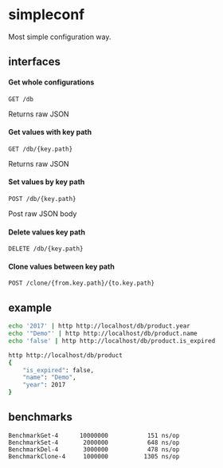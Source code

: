 # simpleconf

Most simple configuration way.

## interfaces

#### Get whole configurations

`GET /db`

Returns raw JSON

#### Get values with key path

`GET /db/{key.path}`

Returns raw JSON

#### Set values by key path

`POST /db/{key.path}`

Post raw JSON body

#### Delete values key path

`DELETE /db/{key.path}`

#### Clone values between key path

`POST /clone/{from.key.path}/{to.key.path}`

## example

```bash
echo '2017' | http http://localhost/db/product.year
echo '"Demo"' | http http://localhost/db/product.name
echo 'false' | http http://localhost/db/product.is_expired

http http://localhost/db/product
{
    "is_expired": false, 
    "name": "Demo", 
    "year": 2017
}
```

## benchmarks

```
BenchmarkGet-4      10000000           151 ns/op
BenchmarkSet-4       2000000           648 ns/op
BenchmarkDel-4       3000000           478 ns/op
BenchmarkClone-4     1000000          1305 ns/op
```
